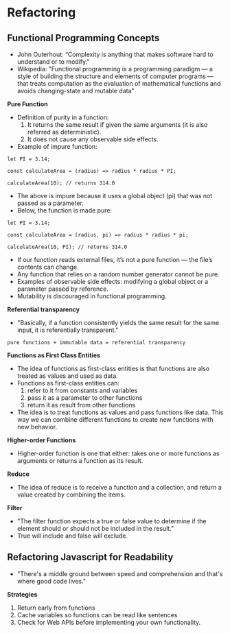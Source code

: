 # Refactoring

## Functional Programming Concepts
- John Outerhout: “Complexity is anything that makes software hard to understand or to modify." 
- Wikipedia: "Functional programming is a programming paradigm — a style of building the structure and elements of computer programs — that treats computation as the evaluation of mathematical functions and avoids changing-state and mutable data"

**Pure Function**
- Definition of purity in a function: 
  1. It returns the same result if given the same arguments (it is also referred as deterministic).
  2. It does not cause any observable side effects.
- Example of impure function:
```
let PI = 3.14;

const calculateArea = (radius) => radius * radius * PI;

calculateArea(10); // returns 314.0
```
- The above is impure because it uses a global object (pi) that was not passed as a parameter. 
- Below, the function is made pure: 
```
let PI = 3.14;

const calculateArea = (radius, pi) => radius * radius * pi;

calculateArea(10, PI); // returns 314.0
```
- If our function reads external files, it’s not a pure function — the file’s contents can change.
- Any function that relies on a random number generator cannot be pure.
- Examples of observable side effects: modifying a global object or a parameter passed by reference.
- Mutability is discouraged in functional programming.

**Referential transparency**
- "Basically, if a function consistently yields the same result for the same input, it is referentially transparent."
```
pure functions + immutable data = referential transparency
```

**Functions as First Class Entities**
- The idea of functions as first-class entities is that functions are also treated as values and used as data.
- Functions as first-class entities can:
  1. refer to it from constants and variables
  2. pass it as a parameter to other functions
  3. return it as result from other functions
- The idea is to treat functions as values and pass functions like data. This way we can combine different functions to create new functions with new behavior.

**Higher-order Functions**
- Higher-order function is one that either: takes one or more functions as arguments or returns a function as its result.

**Reduce**
- The idea of reduce is to receive a function and a collection, and return a value created by combining the items.

**Filter**
- "The filter function expects a true or false value to determine if the element should or should not be included in the result."
- True will include and false will exclude. 

## Refactoring Javascript for Readability
- "There's a middle ground between speed and comprehension and that's where good code lives." 

**Strategies**
1. Return early from functions
2. Cache variables so functions can be read like sentences
3. Check for Web APIs before implementing your own functionality. 

